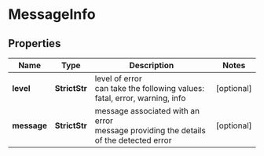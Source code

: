 # MessageInfo


## Properties

| Name | Type | Description | Notes |
|------------ | ------------- | ------------- | -------------|
**level** | **StrictStr** | level of error<br>can take the following values: fatal, error, warning, info |[optional]|
**message** | **StrictStr** | message associated with an error<br>message providing the details of the detected error |[optional]|